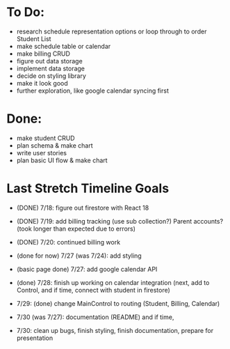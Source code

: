 # To Do:
- research schedule representation options or loop through to order Student List
- make schedule table or calendar
- make billing CRUD
- figure out data storage
- implement data storage
- decide on styling library
- make it look good
- further exploration, like google calendar syncing first

# Done:
- make student CRUD
- plan schema & make chart
- write user stories
- plan basic UI flow & make chart


# Last Stretch Timeline Goals
- (DONE) 7/18: figure out firestore with React 18 
- (DONE) 7/19: add billing tracking (use sub collection?) Parent accounts? (took longer than     expected due to errors)
- (DONE) 7/20: continued billing work
- (done for now) 7/27 (was 7/24): add styling  
- (basic page done) 7/27: add google calendar API

- (done) 7/28: finish up working on calendar integration (next, add to Control, and if time, connect with student in firestore)
- 7/29: (done) change MainControl to routing (Student, Billing, Calendar)
- 7/30 (was 7/27): documentation (README) and if time, 
- 7/30: clean up bugs, finish styling, finish documentation, prepare for presentation